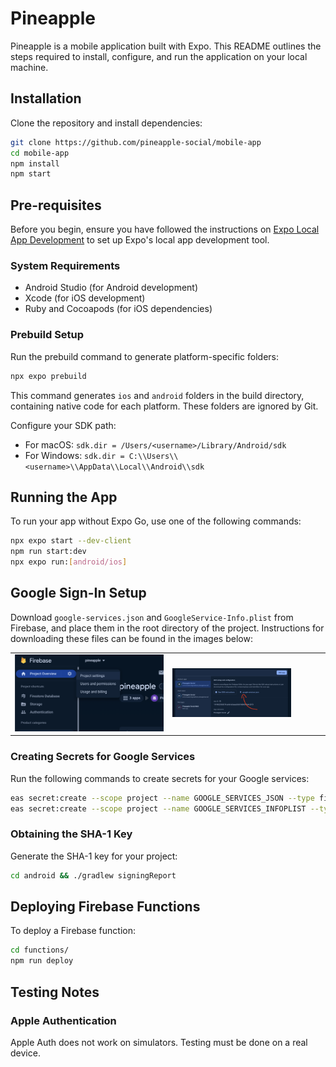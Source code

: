 # Pineapple

Pineapple is a mobile application built with Expo. This README outlines the steps required to install, configure, and run the application on your local machine.

## Installation

Clone the repository and install dependencies:

```bash
git clone https://github.com/pineapple-social/mobile-app
cd mobile-app
npm install
npm start
```
 
## Pre-requisites

Before you begin, ensure you have followed the instructions on [Expo Local App Development](https://docs.expo.dev/guides/local-app-development/#local-builds-with-expo-dev-client) to set up Expo's local app development tool.

### System Requirements

- Android Studio (for Android development)
- Xcode (for iOS development)
- Ruby and Cocoapods (for iOS dependencies)

### Prebuild Setup

Run the prebuild command to generate platform-specific folders:

```bash
npx expo prebuild
```

This command generates `ios` and `android` folders in the build directory, containing native code for each platform. These folders are ignored by Git.

Configure your SDK path:

- For macOS: `sdk.dir = /Users/<username>/Library/Android/sdk`
- For Windows: `sdk.dir = C:\\Users\\<username>\\AppData\\Local\\Android\\sdk`

## Running the App

To run your app without Expo Go, use one of the following commands:

```bash
npx expo start --dev-client
npm run start:dev
npx expo run:[android/ios]
```

## Google Sign-In Setup

Download `google-services.json` and `GoogleService-Info.plist` from Firebase, and place them in the root directory of the project. Instructions for downloading these files can be found in the images below:

<table>
  <tr>
    <td>
      <img src="./docs/firebase-projectsettigns-button.png" alt="Firebase project settings" />
    </td>
    <td>
      <img src="./docs/firebase-projectsettings-download.png" alt="Firebase Google service download"
      width="80%" />
    </td>
  </tr>
</table>

### Creating Secrets for Google Services

Run the following commands to create secrets for your Google services:

```bash
eas secret:create --scope project --name GOOGLE_SERVICES_JSON --type file --value /path/to/google-services.json
eas secret:create --scope project --name GOOGLE_SERVICES_INFOPLIST --type file --value /path/to/GoogleService-Info.plist
```

### Obtaining the SHA-1 Key

Generate the SHA-1 key for your project:

```bash
cd android && ./gradlew signingReport
```

## Deploying Firebase Functions

To deploy a Firebase function:

```bash
cd functions/
npm run deploy
```

## Testing Notes

### Apple Authentication

Apple Auth does not work on simulators. Testing must be done on a real device.
